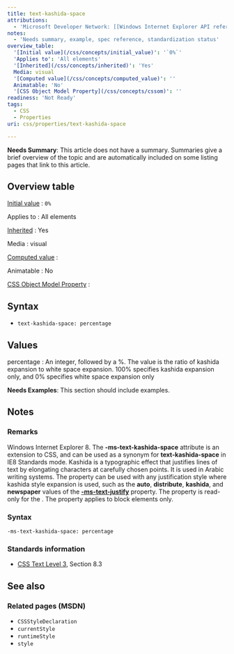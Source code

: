 ```yaml
---
title: text-kashida-space
attributions:
  - 'Microsoft Developer Network: [[Windows Internet Explorer API reference](http://msdn.microsoft.com/en-us/library/ie/hh828809%28v=vs.85%29.aspx) Article]'
notes:
  - 'Needs summary, example, spec reference, standardization status'
overview_table:
  '[Initial value](/css/concepts/initial_value)': '`0%`'
  'Applies to': 'All elements'
  '[Inherited](/css/concepts/inherited)': 'Yes'
  Media: visual
  '[Computed value](/css/concepts/computed_value)': ''
  Animatable: 'No'
  '[CSS Object Model Property](/css/concepts/cssom)': ''
readiness: 'Not Ready'
tags:
  - CSS
  - Properties
uri: css/properties/text-kashida-space

---
```

**Needs Summary**: This article does not have a summary. Summaries give a brief overview of the topic and are automatically included on some listing pages that link to this article.

## <span>Overview table</span>

[Initial value](/css/concepts/initial_value)
:   `0%`

Applies to
:   All elements

[Inherited](/css/concepts/inherited)
:   Yes

Media
:   visual

[Computed value](/css/concepts/computed_value)
:

Animatable
:   No

[CSS Object Model Property](/css/concepts/cssom)
:

## <span>Syntax</span>

-   `text-kashida-space: percentage`

## <span>Values</span>

percentage
:   An integer, followed by a %. The value is the ratio of kashida expansion to white space expansion. 100% specifies kashida expansion only, and 0% specifies white space expansion only

**Needs Examples**: This section should include examples.

## <span>Notes</span>

### <span>Remarks</span>

Windows Internet Explorer 8. The **-ms-text-kashida-space** attribute is an extension to CSS, and can be used as a synonym for **text-kashida-space** in IE8 Standards mode. Kashida is a typographic effect that justifies lines of text by elongating characters at carefully chosen points. It is used in Arabic writing systems. The property can be used with any justification style where kashida style expansion is used, such as the **auto**, **distribute**, **kashida**, and **newspaper** values of the [**-ms-text-justify**](/css/properties/text-justify) property. The property is read-only for the . The property applies to block elements only.

### <span>Syntax</span>

`-ms-text-kashida-space: percentage`

### <span>Standards information</span>

-   [CSS Text Level 3](http://go.microsoft.com/fwlink/p/?linkid=203766), Section 8.3

## <span>See also</span>

### <span>Related pages (MSDN)</span>

-   `CSSStyleDeclaration`
-   `currentStyle`
-   `runtimeStyle`
-   `style`
